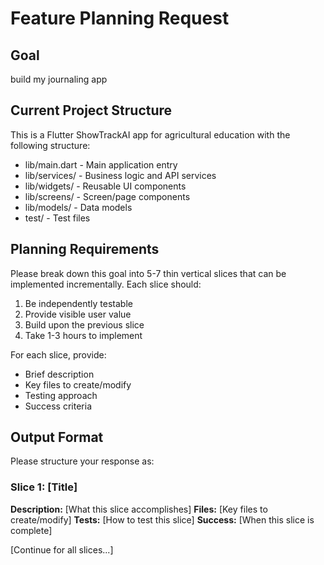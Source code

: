 # Feature Planning Request

## Goal
build my journaling app

## Current Project Structure
This is a Flutter ShowTrackAI app for agricultural education with the following structure:
- lib/main.dart - Main application entry
- lib/services/ - Business logic and API services
- lib/widgets/ - Reusable UI components
- lib/screens/ - Screen/page components
- lib/models/ - Data models
- test/ - Test files

## Planning Requirements
Please break down this goal into 5-7 thin vertical slices that can be implemented incrementally. Each slice should:
1. Be independently testable
2. Provide visible user value
3. Build upon the previous slice
4. Take 1-3 hours to implement

For each slice, provide:
- Brief description
- Key files to create/modify
- Testing approach
- Success criteria

## Output Format
Please structure your response as:

### Slice 1: [Title]
**Description:** [What this slice accomplishes]
**Files:** [Key files to create/modify]
**Tests:** [How to test this slice]
**Success:** [When this slice is complete]

[Continue for all slices...]
